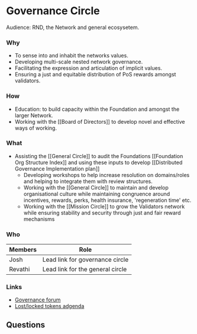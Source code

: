 # Governance Circle
Audience: RND, the Network and general ecosysetem.

### Why
- To sense into and inhabit the networks values.
- Developing multi-scale nested network governance.
- Facilitating the expression and articulation of implicit values.
- Ensuring a just and equitable distribution of PoS rewards amongst validators.

### How
- Education: to build capacity within the Foundation and amongst the larger Network.
- Working with the [[Board of Directors]] to develop novel and effective ways of working.

### What
- Assisting the [[General Circle]] to audit the Foundations [[Foundation Org Structure Index]] and using these inputs to develop [[Distributed Governance Implementation plan]]
	- Developing workshops to help increase resolution on domains/roles and helping to integrate them with review structures.
	- Working with the [[General Circle]] to maintain and develop organisational culture while maintaining congruence around incentives, rewards, perks, health insurance, 'regeneration time' etc. 
	- Working with the [[Mission Circle]] to grow the Validators network while ensuring stability and security through just and fair reward mechanisms

### Who
| Members | Role |
|---|---|
| Josh | Lead link for governance circle |
| Revathi | Lead link for the general circle|


### Links
- [Governance forum](https://forum.regen.network/c/governance-proposal/10)
- [Lost/locked tokens adgenda](https://forum.regen.network/t/in-need-of-communities-assistance-tokens-lost-in-wallet-conversion/212/7)

## Questions